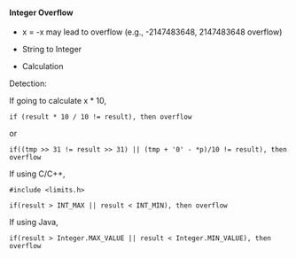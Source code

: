 #### Integer Overflow

* x = -x may lead to overflow (e.g., -2147483648, 2147483648 overflow)

* String to Integer

* Calculation

Detection:

If going to calculate x * 10, 
	
	if (result * 10 / 10 != result), then overflow

or

	if((tmp >> 31 != result >> 31) || (tmp + '0' - *p)/10 != result), then overflow

If using C/C++, 

	#include <limits.h>

	if(result > INT_MAX || result < INT_MIN), then overflow

If using Java,

	if(result > Integer.MAX_VALUE || result < Integer.MIN_VALUE), then overflow




